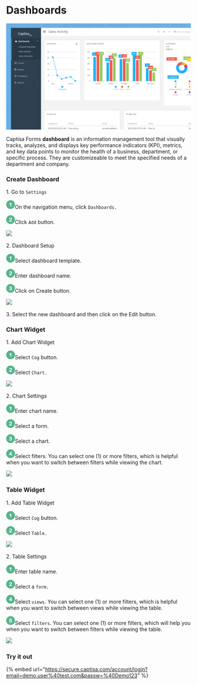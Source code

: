 # Dashboards

![](../.gitbook/assets/Dashboard.png)

Captisa Forms **dashboard** is an information management tool that visually tracks, analyzes, and displays key performance indicators (KPI), metrics, and key data points to monitor the health of a business, department, or specific process. They are customizeable to meet the specified needs of a department and company.

### Create Dashboard

1\. Go to `Settings`

![](../.gitbook/assets/1-24.png)On the navigation menu, click `Dashboards.`

![](../.gitbook/assets/2.24.png)Click `Add` button.



![](https://s3.us-west-1.wasabisys.com/captisa-images/dashboard-create.png)

2\. Dashboard Setup

![](../.gitbook/assets/1-24.png)Select dashboard template.&#x20;

![](../.gitbook/assets/2.24.png)Enter dashboard name.&#x20;

![](../.gitbook/assets/3-24.png)Click on Create button.

![](https://s3.us-west-1.wasabisys.com/captisa-images/dashboard-select-template.png)

3\. Select the new dashboard and then click on the Edit button.

### **Chart Widget**

1\. Add Chart Widget

![](../.gitbook/assets/1-24.png)Select `Cog` button.&#x20;

![](../.gitbook/assets/2.24.png)Select `Chart.`

![](https://s3.us-west-1.wasabisys.com/captisa-images/dashboard-add-chart.png)

2\. Chart Settings

![](../.gitbook/assets/1-24.png)Enter chart name.

![](../.gitbook/assets/2.24.png)Select a form.&#x20;

![](../.gitbook/assets/3-24.png)Select a chart.

![](../.gitbook/assets/4-24.png)Select filters. You can select one (1) or more filters, which is helpful when you want to switch between filters while viewing the chart.

![](https://s3.us-west-1.wasabisys.com/captisa-images/dashboard-define-chart-dashboard.png)

### **Table Widget**

1\. Add Table Widget

![](../.gitbook/assets/1-24.png)Select `Cog` button.&#x20;

![](../.gitbook/assets/2.24.png)Select `Table.`

![](https://s3.us-west-1.wasabisys.com/captisa-images/dashboard-add-table.png)

2\. Table Settings

![](../.gitbook/assets/1-24.png)Enter table name.&#x20;

![](../.gitbook/assets/2.24.png)Select a `form.`&#x20;

![](../.gitbook/assets/4-24.png)Select `views`. You can select one (1) or more filters, which is helpful when you want to switch between views while viewing the table.&#x20;

![](../.gitbook/assets/5-24.png)Select `filters`. You can select one (1) or more filters, which will help you when you want to switch between filters while viewing the table.

![](https://s3.us-west-1.wasabisys.com/captisa-images/dashboard-create-define-table.PNG)

### Try it out

{% embed url="https://secure.captisa.com/account/login?email=demo.user%40test.com&passw=%40Demo123" %}
